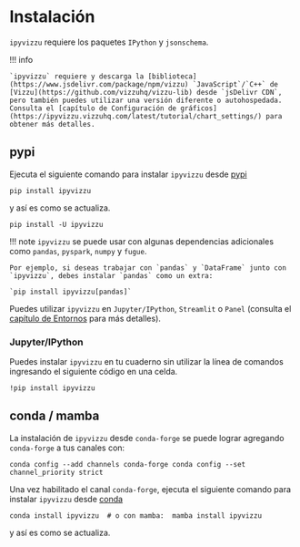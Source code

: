 Instalación
============

`ipyvizzu` requiere los paquetes `IPython` y `jsonschema`.

!!! info

    `ipyvizzu` requiere y descarga la [biblioteca](https://www.jsdelivr.com/package/npm/vizzu) `JavaScript`/`C++` de [Vizzu](https://github.com/vizzuhq/vizzu-lib) desde `jsDelivr CDN`, pero también puedes utilizar una versión diferente o autohospedada. Consulta el [capítulo de Configuración de gráficos](https://ipyvizzu.vizzuhq.com/latest/tutorial/chart_settings/) para obtener más detalles.




pypi
----

Ejecuta el siguiente comando para instalar `ipyvizzu` desde [pypi](https://pypi.org/project/ipyvizzu/)

`pip install ipyvizzu`

y así es como se actualiza.

`pip install -U ipyvizzu`

!!! note
    `ipyvizzu` se puede usar con algunas dependencias adicionales como `pandas`, `pyspark`, `numpy` y `fugue`.

    Por ejemplo, si deseas trabajar con `pandas` y `DataFrame` junto con `ipyvizzu`, debes instalar `pandas` como un extra:

    `pip install ipyvizzu[pandas]`

Puedes utilizar `ipyvizzu` en `Jupyter/IPython`, `Streamlit` o `Panel` (consulta el [capítulo de Entornos](https://ipyvizzu.vizzuhq.com/latest/environments/) para más detalles).

### Jupyter/IPython

Puedes instalar `ipyvizzu` en tu cuaderno sin utilizar la línea de comandos ingresando el siguiente código en una celda.

`!pip install ipyvizzu`

conda / mamba
-------------

La instalación de `ipyvizzu` desde `conda-forge` se puede lograr agregando `conda-forge` a tus canales con:

`conda config --add channels conda-forge conda config --set channel_priority strict`

Una vez habilitado el canal `conda-forge`, ejecuta el siguiente comando para instalar `ipyvizzu` desde [conda](https://anaconda.org/conda-forge/ipyvizzu/)

`conda install ipyvizzu  # o con mamba:  mamba install ipyvizzu`

y así es como se actualiza.